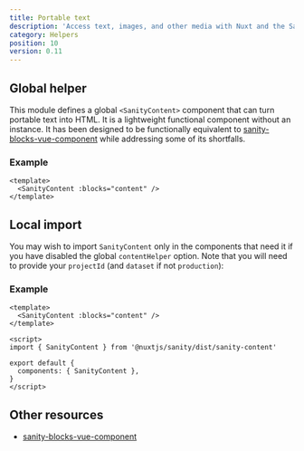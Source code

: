 ```yaml
---
title: Portable text
description: 'Access text, images, and other media with Nuxt and the Sanity headless CMS.'
category: Helpers
position: 10
version: 0.11
---
```


## Global helper

This module defines a global `<SanityContent>` component that can turn portable text into HTML. It is a lightweight functional component without an instance. It has been designed to be functionally equivalent to [sanity-blocks-vue-component](https://github.com/rdunk/sanity-blocks-vue-component) while addressing some of its shortfalls.

### Example

```vue
<template>
  <SanityContent :blocks="content" />
</template>
```

## Local import

You may wish to import `SanityContent` only in the components that need it if you have disabled the global `contentHelper` option. Note that you will need to provide your `projectId` (and `dataset` if not `production`):

### Example

```vue
<template>
  <SanityContent :blocks="content" />
</template>

<script>
import { SanityContent } from '@nuxtjs/sanity/dist/sanity-content'

export default {
  components: { SanityContent },
}
</script>
```

## Other resources

- [sanity-blocks-vue-component](https://github.com/rdunk/sanity-blocks-vue-component)
